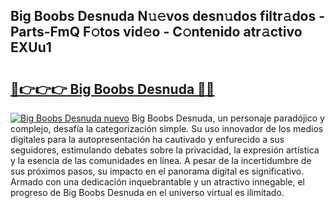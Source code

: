 ## Big Boobs Desnuda N𝚞𝚎vos desn𝚞dos filtr𝚊dos - Parts-FmQ F𝚘tos vid𝚎o - C𝚘ntenido atr𝚊ctivo EXUu1

# <h2><a href="http://mb80r8.tromn.icu/?c=Big+Boobs+Desnuda">🔗👉👉👉 Big Boobs Desnuda 🔗🔗</a></h2>

[![Big Boobs Desnuda nuevo](https://i.imgur.com/pEAQMta.gif)](http://mb80r8.tromn.icu/?c=Big+Boobs+Desnuda)
Big Boobs Desnuda, un personaje paradójico y complejo, desafía la categorización simple. Su uso innovador de los medios digitales para la autopresentación ha cautivado y enfurecido a sus seguidores, estimulando debates sobre la privacidad, la expresión artística y la esencia de las comunidades en línea. A pesar de la incertidumbre de sus próximos pasos, su impacto en el panorama digital es significativo. Armado con una dedicación inquebrantable y un atractivo innegable, el progreso de Big Boobs Desnuda en el universo virtual es ilimitado.
